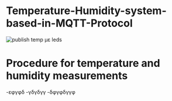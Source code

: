 # Temperature-Humidity-system-based-in-MQTT-Protocol

![publish temp με leds ](https://github.com/user-attachments/assets/43060f08-caab-4818-852a-76481909f255)

# Procedure for temperature and humidity measurements 
-εφγφδ
-γδγδγγ
-δφγφδγγφ
